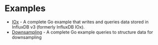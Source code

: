 # Examples

- [IOx](IOx/iox.go) - A complete Go example that writes and queries data stored in InfluxDB v3 (formerly InfluxDB IOx).
- [Downsampling](Downsampling/downsampling.go) - A complete Go example queries to structure data for downsampling
